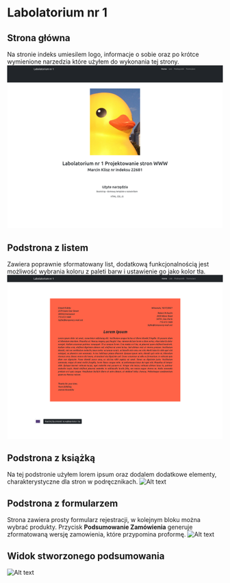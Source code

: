 # Labolatorium nr 1

## Strona główna
Na stronie indeks umiesilem logo, informacje o sobie oraz po krótce wymienione narzedzia które użyłem do wykonania tej strony.
![Strona Głowna](assets/strona-index.png)

## Podstrona z listem
Zawiera poprawnie sformatowany list, dodatkową funkcjonalnością jest możliwość wybrania koloru z paleti barw i ustawienie go jako kolor tła.
![Alt text](assets/strona-list.png)

## Podstrona z książką
Na tej podstronie użyłem lorem ipsum oraz dodalem dodatkowe elementy, charakterystyczne dla stron w podręcznikach.
![Alt text](/assets/strona-ksiazka.png)



## Podstrona z formularzem
Strona zawiera prosty formularz rejestracji, w kolejnym bloku można wybrać produkty. Przycisk **Podsumowanie Zamówienia** generuje zformatowaną wersję zamowienia, które przypomina proformę.
![Alt text](/assets/strona-formularz.png)

## Widok stworzonego podsumowania
![Alt text](/assets/podsumowanie_zamowienia.png)